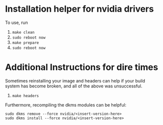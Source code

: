# Installation helper for nvidia drivers

To use, run 
1. `make clean`
2. `sudo reboot now`
3. `make prepare`
4. `sudo reboot now`

# Additional Instructions for dire times
Sometimes reinstalling your image and headers can help
if your build system has become broken, and all of the
above was unsuccessful.

1. `make headers`

Furthermore, recompiling the dkms modules can be helpful:

```
sudo dkms remove --force nvidia/<insert-version-here>
sudo dkms install --force nvidia/<insert-version-here>
```
